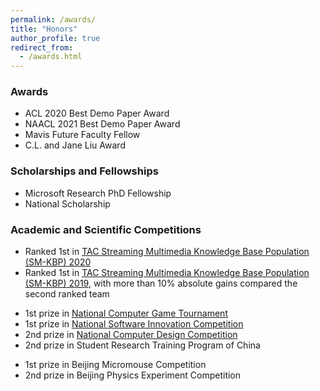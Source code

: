 ```yaml
---
permalink: /awards/
title: "Honors"
author_profile: true
redirect_from: 
  - /awards.html
---
```


### Awards

- ACL 2020 Best Demo Paper Award <br>
- NAACL 2021 Best Demo Paper Award <br>
- Mavis Future Faculty Fellow <br>
- C.L. and Jane Liu Award <br>

### Scholarships and Fellowships

- Microsoft Research PhD Fellowship  <br>
- National Scholarship <br>
<!-- - Chinese Academy of Sciences Scholarship (First-Class) <br>  -->
<!-- - Schlumberger Scholarship <br> -->

### Academic and Scientific Competitions

- Ranked 1st in [TAC Streaming Multimedia Knowledge Base Population (SM-KBP) 2020](https://tac.nist.gov/2020/KBP/SM-KBP/index.html)
- Ranked 1st in [TAC Streaming Multimedia Knowledge Base Population (SM-KBP) 2019](https://tac.nist.gov/2019/SM-KBP/index.html), with more than 10% absolute gains compared the second ranked team
<!-- - Ranked 2nd in TAC Knowledge Base Population (KBP) 2016 -->
- 1st prize in <a href='http://computergames.caai.cn/'>National Computer Game Tournament</a> <br>
- 1st prize in <a href='http://dasai.lanqiao.cn/pages/dasai/curren_item.html'>National Software Innovation Competition</a>  <br>
- 2nd prize in <a href='http://jsjds.ruc.edu.cn/'>National Computer Design Competition</a>  <br>
- 2nd prize in Student Research Training Program of China <br>
<!-- - 3rd prize in National Information Security Competition <br> -->
<!-- - 3rd prize in National Trail of International Contest of innovation (iCAN'13)  <br> -->
- 1st prize in Beijing Micromouse Competition <br>
- 2nd prize in Beijing Physics Experiment Competition <br>